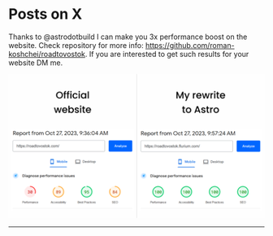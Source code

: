 # Posts on X


Thanks to @astrodotbuild
I can make you 3x performance boost on the website.
Check repository for more info: https://github.com/roman-koshchei/roadtovostok.
If you are interested to get such results for your website DM me.

![Comparison](../assets/comparison.png)

---